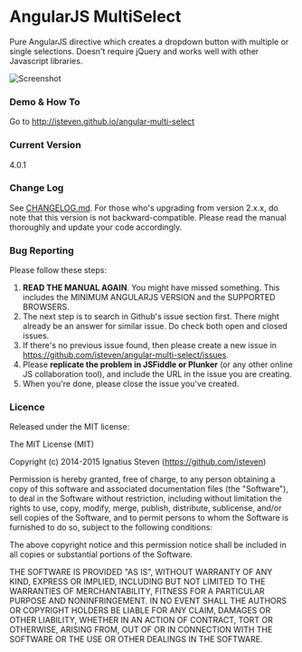# AngularJS MultiSelect
Pure AngularJS directive which creates a dropdown button with multiple or single selections. 
Doesn't require jQuery and works well with other Javascript libraries. 

![Screenshot](https://raw.githubusercontent.com/isteven/angular-multi-select/master/screenshot.png)

### Demo & How To 
Go to http://isteven.github.io/angular-multi-select

### Current Version
4.0.1

### Change Log
See <a href="https://github.com/isteven/angular-multi-select/blob/master/CHANGELOG.md">CHANGELOG.md</a>. 
For those who's upgrading from version 2.x.x, do note that this version is not backward-compatible. Please read the manual
thoroughly and update your code accordingly. 

### Bug Reporting
Please follow these steps:

1. **READ THE MANUAL AGAIN**. You might have missed something. This includes the MINIMUM ANGULARJS VERSION and the SUPPORTED BROWSERS.
2. The next step is to search in Github's issue section first. There might already be an answer for similar issue. Do check both open and closed issues.
3. If there's no previous issue found, then please create a new issue in https://github.com/isteven/angular-multi-select/issues.
4. Please **replicate the problem in JSFiddle or Plunker** (or any other online JS collaboration tool), and include the URL in the issue you are creating.
5. When you're done, please close the issue you've created.

### Licence
Released under the MIT license:

The MIT License (MIT)

Copyright (c) 2014-2015 Ignatius Steven (https://github.com/isteven)

Permission is hereby granted, free of charge, to any person obtaining a copy
of this software and associated documentation files (the "Software"), to deal
in the Software without restriction, including without limitation the rights
to use, copy, modify, merge, publish, distribute, sublicense, and/or sell
copies of the Software, and to permit persons to whom the Software is
furnished to do so, subject to the following conditions:

The above copyright notice and this permission notice shall be included in all
copies or substantial portions of the Software.

THE SOFTWARE IS PROVIDED "AS IS", WITHOUT WARRANTY OF ANY KIND, EXPRESS OR
IMPLIED, INCLUDING BUT NOT LIMITED TO THE WARRANTIES OF MERCHANTABILITY,
FITNESS FOR A PARTICULAR PURPOSE AND NONINFRINGEMENT. IN NO EVENT SHALL THE
AUTHORS OR COPYRIGHT HOLDERS BE LIABLE FOR ANY CLAIM, DAMAGES OR OTHER
LIABILITY, WHETHER IN AN ACTION OF CONTRACT, TORT OR OTHERWISE, ARISING FROM,
OUT OF OR IN CONNECTION WITH THE SOFTWARE OR THE USE OR OTHER DEALINGS IN THE
SOFTWARE.
